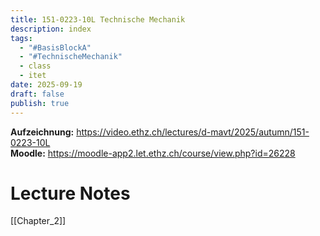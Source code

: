 ```yaml
---
title: 151-0223-10L Technische Mechanik
description: index
tags:
  - "#BasisBlockA"
  - "#TechnischeMechanik"
  - class
  - itet
date: 2025-09-19
draft: false
publish: true
---
```

**Aufzeichnung:** https://video.ethz.ch/lectures/d-mavt/2025/autumn/151-0223-10L  
**Moodle:**  https://moodle-app2.let.ethz.ch/course/view.php?id=26228  
# Lecture Notes

[[Chapter_2]]